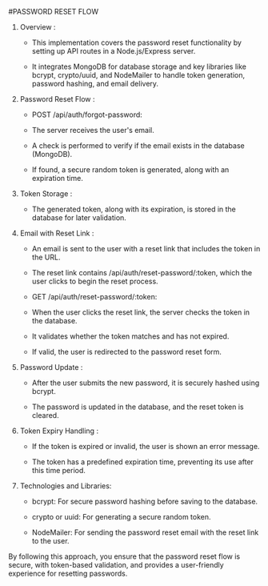 #PASSWORD RESET FLOW 

   1. Overview :
      
      - This implementation covers the password reset functionality by setting up API routes in a Node.js/Express server.
      
      - It integrates MongoDB for database storage and key libraries like bcrypt, crypto/uuid, and NodeMailer to handle token generation, password hashing, and email delivery.

   2. Password Reset Flow :

      - POST /api/auth/forgot-password:

      - The server receives the user's email.

      - A check is performed to verify if the email exists in the database (MongoDB).

      - If found, a secure random token is generated, along with an expiration time.

   3. Token Storage :

      - The generated token, along with its expiration, is stored in the database for later validation.

   4. Email with Reset Link :

      - An email is sent to the user with a reset link that includes the token in the URL.

      - The reset link contains /api/auth/reset-password/:token, which the user clicks to begin the reset process.

      - GET /api/auth/reset-password/:token:

      - When the user clicks the reset link, the server checks the token in the database.
  
      - It validates whether the token matches and has not expired.
 
      - If valid, the user is redirected to the password reset form.

   5. Password Update :

      - After the user submits the new password, it is securely hashed using bcrypt.

      - The password is updated in the database, and the reset token is cleared.

   6. Token Expiry Handling :

      - If the token is expired or invalid, the user is shown an error message.

      - The token has a predefined expiration time, preventing its use after this time period.

   7. Technologies and Libraries:

      - bcrypt: For secure password hashing before saving to the database.

      - crypto or uuid: For generating a secure random token.

      - NodeMailer: For sending the password reset email with the reset link to the user.
     
        
By following this approach, you ensure that the password reset flow is secure, with token-based validation, and provides a user-friendly experience for resetting passwords.
